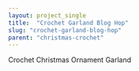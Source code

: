 ```yaml
---
layout: project_single
title:  "Crochet Garland Blog Hop"
slug: "crochet-garland-blog-hop"
parent: "christmas-crochet"
---
```

Crochet Christmas Ornament Garland